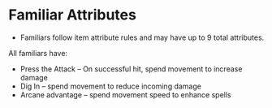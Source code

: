 # Familiar Attributes

- Familiars follow item attribute rules and may have up to 9 total attributes.

All familiars have:
- Press the Attack – On successful hit, spend movement to increase damage
- Dig In – spend movement to reduce incoming damage
- Arcane advantage – spend movement speed to enhance spells
